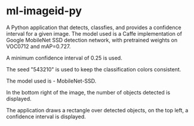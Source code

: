 # ml-imageid-py

A Python application that detects, classfies, and provides a confidence interval for a given image. The model used is a Caffe implementation of Google MobileNet SSD detection network, with pretrained weights on VOC0712 and mAP=0.727.

A minimum confidence interval of 0.25 is used.

The seed "543210" is used to keep the classification colors consistent.

The model used is - MobileNet-SSD.

In the bottom right of the image, the number of objects detected is displayed.

The application draws a rectangle over detected objects, on the top left, a confidence interval is displayed.
